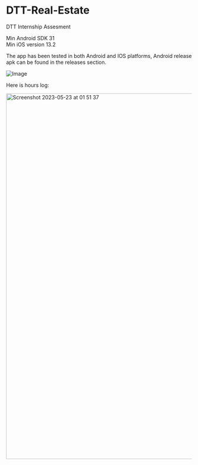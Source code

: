 # DTT-Real-Estate

DTT Internship Assesment

Min Android SDK 31 <br>
Min iOS version 13.2 <br>

The app has been tested in both Android and IOS platforms, Android release apk can be found in the releases section.
<br>

![Image](https://github.com/sscoderr/DTT-Real-Estate/assets/25704503/ce4de5ec-6f5e-4165-aee0-11e921745cce)

Here is hours log:
<br>

<img width="989" alt="Screenshot 2023-05-23 at 01 51 37" src="https://github.com/sscoderr/DTT-Real-Estate/assets/25704503/ea0e5837-1948-49c4-a2c8-b6077fab1ec7">
